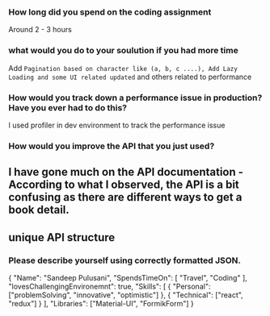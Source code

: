 ### How long did you spend on the coding assignment

Around 2 - 3 hours

### what would you do to your soulution if you had more time

Add `Pagination based on character like (a, b, c ....), Add Lazy Loading and some UI related updated` and others related to performance

### How would you track down a performance issue in production? Have you ever had to do this?

I used profiler in dev environment to track the performance issue

### How would you improve the API that you just used?

## I have gone much on the API documentation - According to what I observed, the API is a bit confusing as there are different ways to get a book detail.


## unique API structure

### Please describe yourself using correctly formatted JSON.

{
"Name": "Sandeep Pulusani",
"SpendsTimeOn": [ "Travel", "Coding" ],
"lovesChallengingEnvironemnt": true,
"Skills": [
{
"Personal": ["problemSolving", "innovative", "optimistic"]
},
{
"Technical": ["react", "redux"]
}
],
"Libraries": ["Material-UI", "FormikForm"]
}